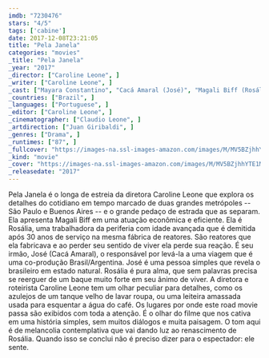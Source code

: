```yaml
---
imdb: "7230476"
stars: "4/5"
tags: ['cabine']
date: 2017-12-08T23:21:05
title: "Pela Janela"
categories: "movies"
_title: "Pela Janela"
_year: "2017"
_director: ["Caroline Leone", ]
_writer: ["Caroline Leone", ]
_cast: ["Mayara Constantino", "Cacá Amaral (José)", "Magali Biff (Rosália)", ]
_countries: ["Brazil", ]
_languages: ["Portuguese", ]
_editor: ["Caroline Leone", ]
_cinematographer: ["Claudio Leone", ]
_artdirection: ["Juan Giribaldi", ]
_genres: ["Drama", ]
_runtimes: ["87", ]
_fullcover: "https://images-na.ssl-images-amazon.com/images/M/MV5BZjhhYTE1MjctNjZmMS00NmEyLTk3ZjktYTkwOWEwMmIxZDc5XkEyXkFqcGdeQXVyOTU3ODk4MQ@@.jpg"
_kind: "movie"
_cover: "https://images-na.ssl-images-amazon.com/images/M/MV5BZjhhYTE1MjctNjZmMS00NmEyLTk3ZjktYTkwOWEwMmIxZDc5XkEyXkFqcGdeQXVyOTU3ODk4MQ@@._V1._SX96_SY140_.jpg"
_releasedate: "2017"
---
```

Pela Janela é o longa de estreia da diretora Caroline Leone que explora os detalhes do cotidiano em tempo marcado de duas grandes metrópoles -- São Paulo e Buenos Aires -- e o grande pedaço de estrada que as separam. Ela apresenta Magali Biff em uma atuação econômica e eficiente. Ela é Rosália, uma trabalhadora da periferia com idade avançada que é demitida após 30 anos de serviço na mesma fábrica de reatores. São reatores que ela fabricava e ao perder seu sentido de viver ela perde sua reação. É seu irmão, José (Cacá Amaral), o responsável por levá-la a uma viagem que é uma co-produção Brasil/Argentina. José é uma pessoa simples que revela o brasileiro em estado natural. Rosália é pura alma, que sem palavras precisa se reerguer de um baque muito forte em seu ânimo de viver. A diretora e roteirista Caroline Leone tem um olhar peculiar para detalhes, como os azulejos de um tanque velho de lavar roupa, ou uma leiteira amassada usada para esquentar a água do café. Os lugares por onde este road movie passa são exibidos com toda a atenção. É o olhar do filme que nos cativa em uma história simples, sem muitos diálogos e muita paisagem. O tom aqui é de melancolia contemplativa que vai dando luz ao renascimento de Rosália. Quando isso se conclui não é preciso dizer para o espectador: ele sente.
